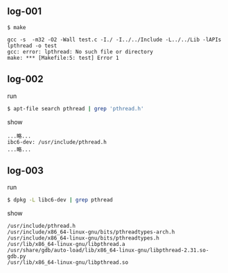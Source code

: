 
## log-001

```
$ make
```

```
gcc -s  -m32 -O2 -Wall test.c -I./ -I../../Include -L../../Lib -lAPIs lpthread -o test
gcc: error: lpthread: No such file or directory
make: *** [Makefile:5: test] Error 1
```

## log-002

run

``` sh
$ apt-file search pthread | grep 'pthread.h'
```

show

```
...略...
ibc6-dev: /usr/include/pthread.h
...略...
```

## log-003

run

``` sh
$ dpkg -L libc6-dev | grep pthread
```

show

```
/usr/include/pthread.h
/usr/include/x86_64-linux-gnu/bits/pthreadtypes-arch.h
/usr/include/x86_64-linux-gnu/bits/pthreadtypes.h
/usr/lib/x86_64-linux-gnu/libpthread.a
/usr/share/gdb/auto-load/lib/x86_64-linux-gnu/libpthread-2.31.so-gdb.py
/usr/lib/x86_64-linux-gnu/libpthread.so
```
